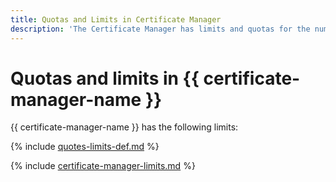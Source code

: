 ```yaml
---
title: Quotas and Limits in Certificate Manager
description: 'The Certificate Manager has limits and quotas for the number of certificates, the number of domains, the number of domains in one certificate, the number of certificates per domain, the number of certificates per set of domains. You will learn more about the limitations of the service in this article. '
---
```


# Quotas and limits in {{ certificate-manager-name }}

{{ certificate-manager-name }} has the following limits:

{% include [quotes-limits-def.md](../../_includes/quotes-limits-def.md) %}

{% include [certificate-manager-limits.md](../../_includes/certificate-manager/certificate-manager-limits.md) %}

